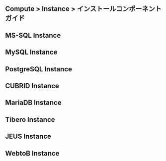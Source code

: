 ## Compute > Instance > インストールコンポーネントガイド


## MS-SQL Instance

## MySQL Instance

## PostgreSQL Instance

## CUBRID Instance

## MariaDB Instance

## Tibero Instance

## JEUS Instance

## WebtoB Instance
